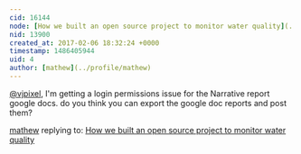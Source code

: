 ```yaml
---
cid: 16144
node: [How we built an open source project to monitor water quality](../notes/vjpixel/02-02-2017/how-we-built-an-open-source-project-to-monitor-water-quality)
nid: 13900
created_at: 2017-02-06 18:32:24 +0000
timestamp: 1486405944
uid: 4
author: [mathew](../profile/mathew)
---
```


[@vjpixel](/profile/vjpixel),  I'm getting a login permissions issue for the Narrative report google docs. do you think you can export the google doc reports and post them? 

[mathew](../profile/mathew) replying to: [How we built an open source project to monitor water quality](../notes/vjpixel/02-02-2017/how-we-built-an-open-source-project-to-monitor-water-quality)

